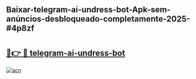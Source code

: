 ## Baixar-telegram-ai-undress-bot-Apk-sem-anúncios-desbloqueado-completamente-2025-#4p8zf

# <h2><a href="https://ainizakaria.my?title=telegram-ai-undress-bot&ref=20M">🔗👉 🔴 telegram-ai-undress-bot</a></h2>

[![acn](https://github.com/user-attachments/assets/0f9c940e-d8b0-45ae-aac7-cd30a18b3e1c)](https://ainizakaria.my?title=telegram-ai-undress-bot&ref=20M)

